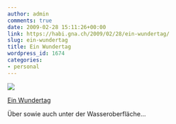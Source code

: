 ```yaml
---
author: admin
comments: true
date: 2009-02-28 15:11:26+00:00
link: https://habi.gna.ch/2009/02/28/ein-wundertag/
slug: ein-wundertag
title: Ein Wundertag
wordpress_id: 1674
categories:
- personal
---
```


[![](https://static.flickr.com/3541/3316565368_8fcf7e4522_m.jpg)](https://www.flickr.com/photos/habi/3316565368/)

[Ein Wundertag](https://www.flickr.com/photos/habi/3316565368/)


Über sowie auch unter der Wasseroberfläche...
